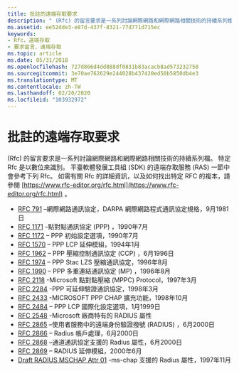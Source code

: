```yaml
---
title: 批註的遠端存取要求
description: " (Rfc) 的留言要求是一系列討論網際網路和網際網路相關技術的持續系列檔。"
ms.assetid: ee52dde3-e87d-437f-8321-77d771d715ec
keywords:
- Rfc，遠端存取
- 要求留言、遠端存取
ms.topic: article
ms.date: 05/31/2018
ms.openlocfilehash: 727d866d4dd888df0831b83acacb8ad573232758
ms.sourcegitcommit: 3e70ae762629e244028b437420ed50b5850db4e3
ms.translationtype: MT
ms.contentlocale: zh-TW
ms.lasthandoff: 02/20/2020
ms.locfileid: "103932972"
---
```

# <a name="remote-access-request-for-comments"></a>批註的遠端存取要求

 (Rfc) 的留言要求是一系列討論網際網路和網際網路相關技術的持續系列檔。 特定 Rfc 是以數位來識別。 平臺軟體發展工具組 (SDK) 的遠端存取服務 (RAS) 一節中會參考下列 Rfc。 如需有關 Rfc 的詳細資訊，以及如何找出特定 RFC 的複本，請參閱 [https://www.rfc-editor.org/rfc.html](https://www.rfc-editor.org/rfc.html) 。

-   [RFC 791](https://www.ietf.org/rfc/rfc791.txt) –網際網路通訊協定，DARPA 網際網路程式通訊協定規格，9月1981日
-   [RFC 1171](https://www.ietf.org/rfc/rfc1171.txt) –點對點通訊協定 (PPP) ，1990年7月
-   [RFC 1172](https://www.ietf.org/rfc/rfc1172.txt) – PPP 初始設定選項，1990年7月
-   [RFC 1570](https://www.ietf.org/rfc/rfc1570.txt) – PPP LCP 延伸模組，1994年1月
-   [RFC 1962](https://www.ietf.org/rfc/rfc1962.txt) – PPP 壓縮控制通訊協定 (CCP) ，6月1996日
-   [RFC 1974](https://www.ietf.org/rfc/rfc1974.txt) – PPP Stac LZS 壓縮通訊協定，1996年8月
-   [RFC 1990](https://www.ietf.org/rfc/rfc1990.txt) – PPP 多重連結通訊協定 (MP) ，1996年8月
-   [RFC 2118](https://www.ietf.org/rfc/rfc2118.txt) -Microsoft 點對點壓縮 (MPPC) Protocol，1997年3月
-   [RFC 2284](https://www.ietf.org/rfc/rfc2284.txt) -PPP 可延伸驗證通訊協定，1998年3月
-   [RFC 2433](https://www.ietf.org/rfc/rfc2433.txt) -MICROSOFT PPP CHAP 擴充功能，1998年10月
-   [RFC 2484](https://www.ietf.org/rfc/rfc2484.txt) – PPP LCP 國際化設定選項，1月1999日
-   [RFC 2548](https://www.ietf.org/rfc/rfc2848.txt) -Microsoft 廠商特有的 RADIUS 屬性
-   [RFC 2865](https://www.ietf.org/rfc/rfc2865.txt) –使用者服務中的遠端身份驗證撥號 (RADIUS) ，6月2000日
-   [RFC 2866](https://www.ietf.org/rfc/rfc2866.txt) – Radius 帳戶處理，6月2000日
-   [RFC 2868](https://www.ietf.org/rfc/rfc2868.txt) –通道通訊協定支援的 Radius 屬性，6月2000日
-   [RFC 2869](https://www.ietf.org/rfc/rfc2869.txt) – RADIUS 延伸模組，2000年6月
-   [Draft RADIUS MSCHAP Attr 01](https://www.freeradius.org/rfc/draft-ietf-radius-mschap-attr-01.txt) -ms-chap 支援的 Radius 屬性，1997年11月

 

 




